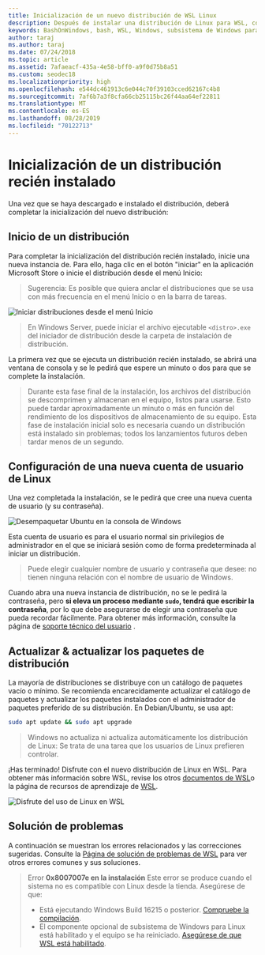 ```yaml
---
title: Inicialización de un nuevo distribución de WSL Linux
description: Después de instalar una distribución de Linux para WSL, complete la inicialización siguiendo estos sencillos pasos.
keywords: BashOnWindows, bash, WSL, Windows, subsistema de Windows para Linux, windowssubsystem, Ubuntu, Debian, SuSE, Windows 10
author: taraj
ms.author: taraj
ms.date: 07/24/2018
ms.topic: article
ms.assetid: 7afaeacf-435a-4e58-bff0-a9f0d75b8a51
ms.custom: seodec18
ms.localizationpriority: high
ms.openlocfilehash: e544dc461913c6e044c70f39103cced62167c4b8
ms.sourcegitcommit: 7af6b7a3f8cfa66cb25115bc26f44aa64ef22811
ms.translationtype: MT
ms.contentlocale: es-ES
ms.lasthandoff: 08/28/2019
ms.locfileid: "70122713"
---
```

# <a name="initializing-a-newly-installed-distro"></a>Inicialización de un distribución recién instalado
Una vez que se haya descargado e instalado el distribución, deberá completar la inicialización del nuevo distribución:

## <a name="launch-a-distro"></a>Inicio de un distribución
Para completar la inicialización del distribución recién instalado, inicie una nueva instancia de. Para ello, haga clic en el botón "iniciar" en la aplicación Microsoft Store o inicie el distribución desde el menú Inicio:

> Sugerencia: Es posible que quiera anclar el distribuciones que se usa con más frecuencia en el menú Inicio o en la barra de tareas.

![Iniciar distribuciones desde el menú Inicio](media/start-menu.png)

> En Windows Server, puede iniciar el archivo ejecutable `<distro>.exe` del iniciador de distribución desde la carpeta de instalación de distribución.

La primera vez que se ejecuta un distribución recién instalado, se abrirá una ventana de consola y se le pedirá que espere un minuto o dos para que se complete la instalación.

> Durante esta fase final de la instalación, los archivos del distribución se descomprimen y almacenan en el equipo, listos para usarse. Esto puede tardar aproximadamente un minuto o más en función del rendimiento de los dispositivos de almacenamiento de su equipo. Esta fase de instalación inicial solo es necesaria cuando un distribución está instalado sin problemas; todos los lanzamientos futuros deben tardar menos de un segundo.

## <a name="setting-up-a-new-linux-user-account"></a>Configuración de una nueva cuenta de usuario de Linux

Una vez completada la instalación, se le pedirá que cree una nueva cuenta de usuario (y su contraseña). 

![Desempaquetar Ubuntu en la consola de Windows](media/UbuntuInstall.png)

Esta cuenta de usuario es para el usuario normal sin privilegios de administrador en el que se iniciará sesión como de forma predeterminada al iniciar un distribución.

> Puede elegir cualquier nombre de usuario y contraseña que desee: no tienen ninguna relación con el nombre de usuario de Windows. 

Cuando abra una nueva instancia de distribución, no se le pedirá la contraseña, pero **si eleva un proceso mediante `sudo`, tendrá que escribir la contraseña**, por lo que debe asegurarse de elegir una contraseña que pueda recordar fácilmente. Para obtener más información, consulte la página de [soporte técnico del usuario](user-support.md) .

## <a name="update--upgrade-your-distros-packages"></a>Actualizar & actualizar los paquetes de distribución

La mayoría de distribuciones se distribuye con un catálogo de paquetes vacío o mínimo. Se recomienda encarecidamente actualizar el catálogo de paquetes y actualizar los paquetes instalados con el administrador de paquetes preferido de su distribución. En Debian/Ubuntu, se usa apt:

```bash
sudo apt update && sudo apt upgrade
```

> Windows no actualiza ni actualiza automáticamente los distribución de Linux: Se trata de una tarea que los usuarios de Linux prefieren controlar.

¡Has terminado! Disfrute con el nuevo distribución de Linux en WSL. Para obtener más información sobre WSL, revise los otros [documentos de WSL](https://aka.ms/wsldocs)o la página de recursos de aprendizaje de [WSL](https://aka.ms/learnwsl).

![Disfrute del uso de Linux en WSL](media/linux-on-wsl.png)

## <a name="troubleshooting"></a>Solución de problemas

A continuación se muestran los errores relacionados y las correcciones sugeridas. Consulte la [Página de solución de problemas de WSL](troubleshooting.md) para ver otros errores comunes y sus soluciones.

> Error **0x8007007e en la instalación** Este error se produce cuando el sistema no es compatible con Linux desde la tienda.  Asegúrese de que:
> * Está ejecutando Windows Build 16215 o posterior. [Compruebe la compilación](troubleshooting.md#check-your-build-number).
> * El componente opcional de subsistema de Windows para Linux está habilitado y el equipo se ha reiniciado.  [Asegúrese de que WSL está habilitado](troubleshooting.md#confirm-wsl-is-enabled).
